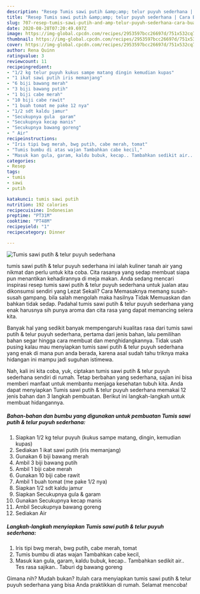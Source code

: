 ```yaml
---
description: "Resep Tumis sawi putih &amp;amp; telur puyuh sederhana | Cara Buat Tumis sawi putih &amp;amp; telur puyuh sederhana Yang Bisa Manjain Lidah"
title: "Resep Tumis sawi putih &amp;amp; telur puyuh sederhana | Cara Buat Tumis sawi putih &amp;amp; telur puyuh sederhana Yang Bisa Manjain Lidah"
slug: 707-resep-tumis-sawi-putih-and-amp-telur-puyuh-sederhana-cara-buat-tumis-sawi-putih-and-amp-telur-puyuh-sederhana-yang-bisa-manjain-lidah
date: 2020-08-28T07:20:49.697Z
image: https://img-global.cpcdn.com/recipes/2953597bcc26697d/751x532cq70/tumis-sawi-putih-telur-puyuh-sederhana-foto-resep-utama.jpg
thumbnail: https://img-global.cpcdn.com/recipes/2953597bcc26697d/751x532cq70/tumis-sawi-putih-telur-puyuh-sederhana-foto-resep-utama.jpg
cover: https://img-global.cpcdn.com/recipes/2953597bcc26697d/751x532cq70/tumis-sawi-putih-telur-puyuh-sederhana-foto-resep-utama.jpg
author: Rena Quinn
ratingvalue: 3
reviewcount: 11
recipeingredient:
- "1/2 kg telur puyuh kukus sampe matang dingin kemudian kupas"
- "1 ikat sawi putih iris memanjang"
- "6 biji bawang merah"
- "3 biji bawang putih"
- "1 biji cabe merah"
- "10 biji cabe rawit"
- "1 buah tomat me pake 12 nya"
- "1/2 sdt kaldu jamur"
- "Secukupnya gula  garam"
- "Secukupnya kecap manis"
- "Secukupnya bawang goreng"
- " Air"
recipeinstructions:
- "Iris tipi bwg merah, bwg putih, cabe merah, tomat"
- "Tumis bumbu di atas wajan Tambahkan cabe kecil,"
- "Masuk kan gula, garam, kaldu bubuk, kecap.. Tambahkan sedikit air.. Tes rasa sajikan.. Taburi dg bawang goreng"
categories:
- Resep
tags:
- tumis
- sawi
- putih

katakunci: tumis sawi putih 
nutrition: 192 calories
recipecuisine: Indonesian
preptime: "PT31M"
cooktime: "PT48M"
recipeyield: "1"
recipecategory: Dinner

---
```



![Tumis sawi putih &amp; telur puyuh sederhana](https://img-global.cpcdn.com/recipes/2953597bcc26697d/751x532cq70/tumis-sawi-putih-telur-puyuh-sederhana-foto-resep-utama.jpg)


tumis sawi putih &amp; telur puyuh sederhana ini ialah kuliner tanah air yang nikmat dan perlu untuk kita coba. Cita rasanya yang sedap membuat siapa pun menantikan kehadirannya di meja makan.
Anda sedang mencari inspirasi resep tumis sawi putih &amp; telur puyuh sederhana untuk jualan atau dikonsumsi sendiri yang Lezat Sekali? Cara Memasaknya memang susah-susah gampang. bila salah mengolah maka hasilnya Tidak Memuaskan dan bahkan tidak sedap. Padahal tumis sawi putih &amp; telur puyuh sederhana yang enak harusnya sih punya aroma dan cita rasa yang dapat memancing selera kita.



Banyak hal yang sedikit banyak mempengaruhi kualitas rasa dari tumis sawi putih &amp; telur puyuh sederhana, pertama dari jenis bahan, lalu pemilihan bahan segar hingga cara membuat dan menghidangkannya. Tidak usah pusing kalau mau menyiapkan tumis sawi putih &amp; telur puyuh sederhana yang enak di mana pun anda berada, karena asal sudah tahu triknya maka hidangan ini mampu jadi suguhan istimewa.


Nah, kali ini kita coba, yuk, ciptakan tumis sawi putih &amp; telur puyuh sederhana sendiri di rumah. Tetap berbahan yang sederhana, sajian ini bisa memberi manfaat untuk membantu menjaga kesehatan tubuh kita. Anda dapat menyiapkan Tumis sawi putih &amp; telur puyuh sederhana memakai 12 jenis bahan dan 3 langkah pembuatan. Berikut ini langkah-langkah untuk membuat hidangannya.

<!--inarticleads1-->

##### Bahan-bahan dan bumbu yang digunakan untuk pembuatan Tumis sawi putih &amp; telur puyuh sederhana:

1. Siapkan 1/2 kg telur puyuh (kukus sampe matang, dingin, kemudian kupas)
1. Sediakan 1 ikat sawi putih (iris memanjang)
1. Gunakan 6 biji bawang merah
1. Ambil 3 biji bawang putih
1. Ambil 1 biji cabe merah
1. Gunakan 10 biji cabe rawit
1. Ambil 1 buah tomat (me pake 1/2 nya)
1. Siapkan 1/2 sdt kaldu jamur
1. Siapkan Secukupnya gula &amp; garam
1. Gunakan Secukupnya kecap manis
1. Ambil Secukupnya bawang goreng
1. Sediakan  Air




<!--inarticleads2-->

##### Langkah-langkah menyiapkan Tumis sawi putih &amp; telur puyuh sederhana:

1. Iris tipi bwg merah, bwg putih, cabe merah, tomat
1. Tumis bumbu di atas wajan Tambahkan cabe kecil,
1. Masuk kan gula, garam, kaldu bubuk, kecap.. Tambahkan sedikit air.. Tes rasa sajikan.. Taburi dg bawang goreng




Gimana nih? Mudah bukan? Itulah cara menyiapkan tumis sawi putih &amp; telur puyuh sederhana yang bisa Anda praktikkan di rumah. Selamat mencoba!
